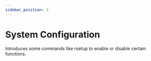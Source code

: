 ```yaml
---
sidebar_position: 3
---
```


# System Configuration

Introduces some commands like rsetup to enable or disable certain functions.